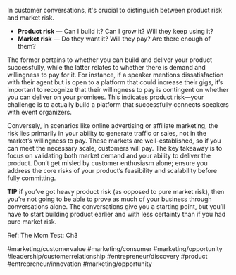 
In customer conversations, it's crucial to distinguish between product risk and market risk. 

* **Product risk** — Can I build it? Can I grow it? Will they keep using it?
* **Market risk** — Do they want it? Will they pay? Are there enough of  
them?

The former pertains to whether you can build and deliver your product successfully, while the latter relates to whether there is demand and willingness to pay for it. For instance, if a speaker mentions dissatisfaction with their agent but is open to a platform that could increase their gigs, it’s important to recognize that their willingness to pay is contingent on whether you can deliver on your promises. This indicates product risk—your challenge is to actually build a platform that successfully connects speakers with event organizers.

Conversely, in scenarios like online advertising or affiliate marketing, the risk lies primarily in your ability to generate traffic or sales, not in the market’s willingness to pay. These markets are well-established, so if you can meet the necessary scale, customers will pay. The key takeaway is to focus on validating both market demand and your ability to deliver the product. Don’t get misled by customer enthusiasm alone; ensure you address the core risks of your product’s feasibility and scalability before fully committing.

**TIP**  if you’ve got heavy product risk (as opposed to pure market risk), then you’re not going to be able to prove as much of your business through conversations alone. The conversations give you a starting point, but you’ll have to start building product earlier and with less certainty than if you had pure market risk.

Ref: The Mom Test: Ch3

#marketing/customervalue #marketing/consumer #marketing/opportunity  #leadership/customerrelationship #entrepreneur/discovery
#product #entrepreneur/innovation #marketing/opportunity 